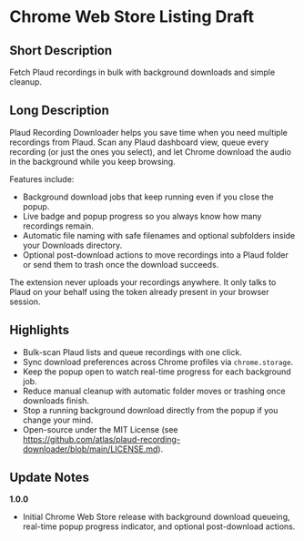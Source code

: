 # Chrome Web Store Listing Draft

## Short Description

Fetch Plaud recordings in bulk with background downloads and simple cleanup.

## Long Description

Plaud Recording Downloader helps you save time when you need multiple recordings from Plaud. Scan any Plaud dashboard view, queue every recording (or just the ones you select), and let Chrome download the audio in the background while you keep browsing.

Features include:

- Background download jobs that keep running even if you close the popup.
- Live badge and popup progress so you always know how many recordings remain.
- Automatic file naming with safe filenames and optional subfolders inside your Downloads directory.
- Optional post-download actions to move recordings into a Plaud folder or send them to trash once the download succeeds.

The extension never uploads your recordings anywhere. It only talks to Plaud on your behalf using the token already present in your browser session.

## Highlights

- Bulk-scan Plaud lists and queue recordings with one click.
- Sync download preferences across Chrome profiles via `chrome.storage`.
- Keep the popup open to watch real-time progress for each background job.
- Reduce manual cleanup with automatic folder moves or trashing once downloads finish.
- Stop a running background download directly from the popup if you change your mind.
- Open-source under the MIT License (see https://github.com/atlas/plaud-recording-downloader/blob/main/LICENSE.md).

## Update Notes

**1.0.0**

- Initial Chrome Web Store release with background download queueing, real-time popup progress indicator, and optional post-download actions.
